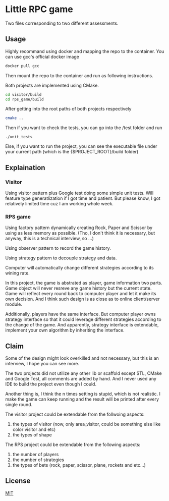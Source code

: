# Little RPC game

Two files corresponding to two different assessments.

## Usage

Highly recommand using docker and mapping the repo to the container.
You can use gcc's official docker image

```bash
docker pull gcc
```
Then mount the repo to the container and run as following instructions.

Both projects are implemented using CMake. 

```bash
cd visitor/build
cd rps_game/build
```
After getting into the root paths of both projects respectively
```bash
cmake ..
```
Then if you want to check the tests, you can go into the /test folder and run
```
./unit_tests
```
Else, if you want to run the project, you can see the executable file under your current path (which is the {$PROJECT_ROOT}/build folder)

## Explaination

### Visitor

Using visitor pattern plus Google test doing some simple unit tests.
Will feature type generatlization if I got time and patient.
But please know, I got relatively limited time cuz I am working whole week.

### RPS game

Using factory pattern dynamically creating Rock, Paper and Scissor by using as less memory as possible. (Tho, I don't think it is necessary, but anyway, this is a technical interview, so ...)

Using observer pattern to record the game history.

Using strategy pattern to decouple strategy and data.

Computer will automatically change different strategies according to its wining rate.

In this project, the game is abstrated as player, game information two parts. Game object will never resreve any game history but the current state. Game will reflect every round back to computer player and let it make its own decision. And I think such design is as close as to online client/server module.

Additionally, players have the same interface. But computer player owns strategy interface so that it could leverage different strategies according to the change of the game. And apparently, strategy interface is extendable, implement your own algorithm by inheriting the interface.

## Claim
Some of the design might look overkilled and not necessary, but this is an interview, I hope you can see more.

The two projects did not utilize any other lib or scaffold except STL, CMake and Google Test, all comments are added by hand. And I never used any IDE to build the project even though I could.

Another thing is, I think the n times setting is stupid, which is not realistic. I make the game can keep running and the result will be printed after every single round.

The visitor project could be extendable from the follwoing aspects:
1. the types of visitor (now, only area_visitor, could be something else like color visitor and etc)
2. the types of shape

The RPS project could be extendable from the following aspects:

1. the number of players
2. the number of strategies
3. the types of bets (rock, paper, scissor, plane, rockets and etc...)

## License
[MIT](https://choosealicense.com/licenses/mit/)
